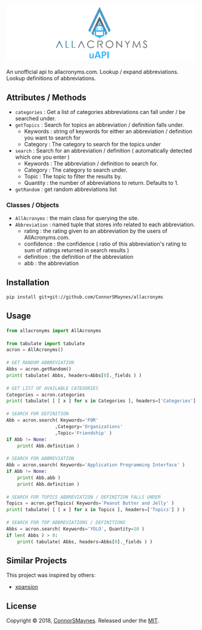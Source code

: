
<p align="left">
<img src="https://github.com/ConnorSMaynes/allacronyms/blob/master/allacronyms/static/logo.png" alt="AllAcronyms Unofficial API" >
</p>

An unofficial api to allacronyms.com. Lookup / expand abbreviations. Lookup definitions of abbreviations.

## Attributes / Methods

- `categories` : Get a list of categories abbreviations can fall under / be searched under.
- `getTopics` : Search for topics an abbreviation / definition falls under.
  - Keywords : string of keywords for either an abbreviation / definition you want to search for
  - Category : The category to search for the topics under
- `search` : Search for an abbreviation / definition ( automatically detected which one you enter )
  - Keywords : The abbreviation / definition to search for.
  - Category : The category to search under.
  - Topic : The topic to filter the results by.
  - Quantity : the number of abbreviations to return. Defaults to 1.  
- `getRandom` : get random abbreviations list

### Classes / Objects
- `AllAcronyms` : the main class for querying the site.
- `Abbreviation` : named tuple that stores info related to each abbreviation.
  - rating : the rating given to an abbreviation by the users of AllAcronyms.com.
  - confidence : the confidence ( ratio of this abbreviation's rating to sum of ratings returned in search results )
  - definition : the definition of the abbreviation
  - abb : the abbreviation

## Installation

```bash
pip install git+git://github.com/ConnorSMaynes/allacronyms
```

## Usage

```python
from allacronyms import AllAcronyms

from tabulate import tabulate
acron = AllAcronyms()

# GET RANDOM ABBREVIATION
Abbs = acron.getRandom()
print( tabulate( Abbs, headers=Abbs[0]._fields ) )

# GET LIST OF AVAILABLE CATEGORIES
Categories = acron.categories
print( tabulate( [ [ x ] for x in Categories ], headers=['Categories'] ) )

# SEARCH FOR DEFINITION
Abb = acron.search( Keywords='FOR'
                  ,Category='Organizations'
                  ,Topic='Friendship' )
if Abb != None:
    print( Abb.definition )

# SEARCH FOR ABBREVIATION
Abb = acron.search( Keywords='Application Programming Interface' )
if Abb != None:
    print( Abb.abb )
    print( Abb.definition )

# SEARCH FOR TOPICS ABBREVIATION / DEFINITION FALLS UNDER
Topics = acron.getTopics( Keywords='Peanut Butter and Jelly' )
print( tabulate( [ [ x ] for x in Topics ], headers=['Topics'] ) )

# SEARCH FOR TOP ABBREVIATIONS / DEFINITIONS
Abbs = acron.search( Keywords='YOLO', Quantity=10 )
if len( Abbs ) > 0:
    print( tabulate( Abbs, headers=Abbs[0]._fields ) )
```

## Similar Projects

This project was inspired by others:
- [xpansion](https://github.com/mscienski/xpansion)

## License

Copyright © 2018, [ConnorSMaynes](https://github.com/ConnorSMaynes). Released under the [MIT](https://github.com/ConnorSMaynes/allacronyms/blob/master/LICENSE).

